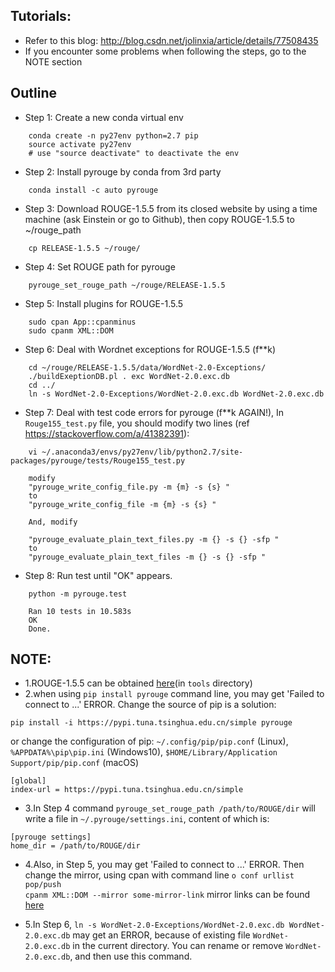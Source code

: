 ## Tutorials:
- Refer to this blog: http://blog.csdn.net/jolinxia/article/details/77508435
- If you encounter some problems when following the steps, go to the NOTE section

## Outline
- Step 1: Create a new conda virtual env
```
    conda create -n py27env python=2.7 pip
    source activate py27env
    # use "source deactivate" to deactivate the env
```

- Step 2: Install pyrouge by conda from 3rd party
```
    conda install -c auto pyrouge
```

- Step 3: Download ROUGE-1.5.5 from its closed website by using a time machine (ask Einstein or go to Github), then copy ROUGE-1.5.5 to ~/rouge_path
```
    cp RELEASE-1.5.5 ~/rouge/
```

- Step 4: Set ROUGE path for pyrouge
```
    pyrouge_set_rouge_path ~/rouge/RELEASE-1.5.5
```

- Step 5: Install plugins for ROUGE-1.5.5
```
    sudo cpan App::cpanminus
    sudo cpanm XML::DOM
```

- Step 6: Deal with Wordnet exceptions for ROUGE-1.5.5 (f**k)
```
    cd ~/rouge/RELEASE-1.5.5/data/WordNet-2.0-Exceptions/
    ./buildExeptionDB.pl . exc WordNet-2.0.exc.db
    cd ../
    ln -s WordNet-2.0-Exceptions/WordNet-2.0.exc.db WordNet-2.0.exc.db
```

- Step 7: Deal with test code errors for pyrouge (f**k AGAIN!), In ```Rouge155_test.py``` file, you should modify two lines (ref https://stackoverflow.com/a/41382391):
```
    vi ~/.anaconda3/envs/py27env/lib/python2.7/site-packages/pyrouge/tests/Rouge155_test.py

    modify
    "pyrouge_write_config_file.py -m {m} -s {s} " 
    to
    "pyrouge_write_config_file -m {m} -s {s} " 

    And, modify

    "pyrouge_evaluate_plain_text_files.py -m {} -s {} -sfp "
    to
    "pyrouge_evaluate_plain_text_files -m {} -s {} -sfp "
```

- Step 8: Run test until "OK" appears.
```
    python -m pyrouge.test

    Ran 10 tests in 10.583s
    OK
    Done. 
```
## NOTE:
- 1.ROUGE-1.5.5 can be obtained [here](https://github.com/andersjo/pyrouge)(in ```tools``` directory)
- 2.when using ```pip install pyrouge``` command line, you may get 'Failed to connect to ...' ERROR. Change the source of pip is a solution:
```
pip install -i https://pypi.tuna.tsinghua.edu.cn/simple pyrouge
```
or change the configuration of pip:
```~/.config/pip/pip.conf``` (Linux), ```%APPDATA%\pip\pip.ini``` (Windows10), ```$HOME/Library/Application Support/pip/pip.conf``` (macOS)
```
[global]
index-url = https://pypi.tuna.tsinghua.edu.cn/simple
```

- 3.In Step 4 command ```pyrouge_set_rouge_path /path/to/ROUGE/dir``` will write a file in ```~/.pyrouge/settings.ini```, content of which is:
```
[pyrouge settings]
home_dir = /path/to/ROUGE/dir
```
- 4.Also, in Step 5, you may get 'Failed to connect to ...' ERROR. Then change the mirror, using cpan with command line ```o conf urllist pop/push``` \
```cpanm XML::DOM --mirror some-mirror-link``` mirror links can be found [here](http://mirrors.ustc.edu.cn/CPAN/SITES.html)

- 5.In Step 6, ```ln -s WordNet-2.0-Exceptions/WordNet-2.0.exc.db WordNet-2.0.exc.db``` may get an ERROR, because of existing file ```WordNet-2.0.exc.db``` in the current directory. You can rename or remove ```WordNet-2.0.exc.db```, and then use this command.








